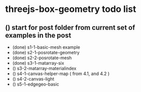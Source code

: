 # threejs-box-geometry todo list

## () start for post folder from current set of examples in the post
* (done) s1-1-basic-mesh example
* (done) s2-1-posrotate-geometry
* (done) s2-2-posrotate-mesh
* (done) s3-1-matarray-six
* () s3-2-matarray-materialindex
* () s4-1-canvas-helper-map ( from 4.1, and 4.2 )
* () s4-2-canvas-light
* () s5-1-edgegeo-basic

